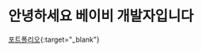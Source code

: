 # 안녕하세요 베이비 개발자입니다

[포트폴리오](https://immediate-tang-c7e.notion.site/dfbc48804df44d3a964dddd79fcc2a87){:target="_blank"}

